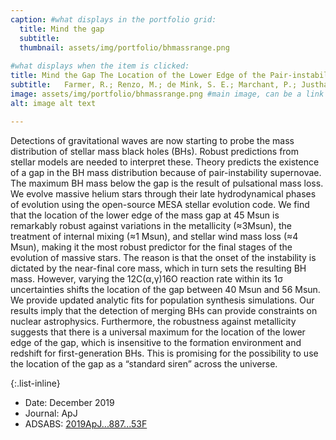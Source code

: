 ```yaml
---
caption: #what displays in the portfolio grid:
  title: Mind the gap
  subtitle: 
  thumbnail: assets/img/portfolio/bhmassrange.png
  
#what displays when the item is clicked:
title: Mind the Gap The Location of the Lower Edge of the Pair-instability Supernova Black Hole Mass Gap 
subtitle:   Farmer, R.; Renzo, M.; de Mink, S. E.; Marchant, P.; Justham, S.
image: assets/img/portfolio/bhmassrange.png #main image, can be a link or a file in assets/img/portfolio
alt: image alt text

---
```

Detections of gravitational waves are now starting to probe the mass distribution of stellar mass black holes (BHs). Robust predictions from stellar models are needed to interpret these. Theory predicts the existence of a gap in the BH mass distribution because of pair-instability supernovae. The maximum BH mass below the gap is the result of pulsational mass loss. We evolve massive helium stars through their late hydrodynamical phases of evolution using the open-source MESA stellar evolution code. We find that the location of the lower edge of the mass gap at 45 Msun is remarkably robust against variations in the metallicity (≈3Msun), the treatment of internal mixing (≈1 Msun), and stellar wind mass loss (≈4 Msun), making it the most robust predictor for the final stages of the evolution of massive stars. The reason is that the onset of the instability is dictated by the near-final core mass, which in turn sets the resulting BH mass. However, varying the 12C(α,γ)16O reaction rate within its 1σ uncertainties shifts the location of the gap between 40 Msun and 56 Msun. We provide updated analytic fits for population synthesis simulations. Our results imply that the detection of merging BHs can provide constraints on nuclear astrophysics. Furthermore, the robustness against metallicity suggests that there is a universal maximum for the location of the lower edge of the gap, which is insensitive to the formation environment and redshift for first-generation BHs. This is promising for the possibility to use the location of the gap as a “standard siren” across the universe. 

{:.list-inline} 
- Date: December 2019
- Journal: ApJ
- ADSABS: [2019ApJ...887...53F](https://ui.adsabs.harvard.edu/abs/2019ApJ...887...53F/abstract)

